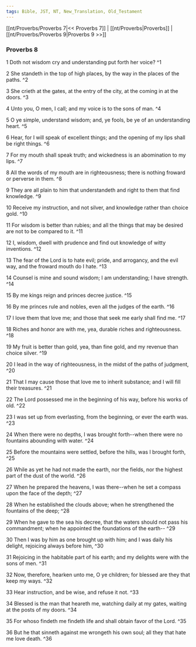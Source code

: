 ```yaml
---
tags: Bible, JST, NT, New_Translation, Old_Testament
---
```


[[nt/Proverbs/Proverbs 7|<< Proverbs 7]] | [[nt/Proverbs|Proverbs]] | [[nt/Proverbs/Proverbs 9|Proverbs 9 >>]]

### Proverbs 8

1 Doth not wisdom cry and understanding put forth her voice?  ^1

2 She standeth in the top of high places, by the way in the places of the paths.  ^2

3 She crieth at the gates, at the entry of the city, at the coming in at the doors.  ^3

4 Unto you, O men, I call; and my voice is to the sons of man.  ^4

5 O ye simple, understand wisdom; and, ye fools, be ye of an understanding heart.  ^5

6 Hear, for I will speak of excellent things; and the opening of my lips shall be right things.  ^6

7 For my mouth shall speak truth; and wickedness is an abomination to my lips.  ^7

8 All the words of my mouth are in righteousness; there is nothing froward or perverse in them.  ^8

9 They are all plain to him that understandeth and right to them that find knowledge.  ^9

10 Receive my instruction, and not silver, and knowledge rather than choice gold.  ^10

11 For wisdom is better than rubies; and all the things that may be desired are not to be compared to it.  ^11

12 I, wisdom, dwell with prudence and find out knowledge of witty inventions.  ^12

13 The fear of the Lord is to hate evil; pride, and arrogancy, and the evil way, and the froward mouth do I hate.  ^13

14 Counsel is mine and sound wisdom; I am understanding; I have strength.  ^14

15 By me kings reign and princes decree justice.  ^15

16 By me princes rule and nobles, even all the judges of the earth.  ^16

17 I love them that love me; and those that seek me early shall find me.  ^17

18 Riches and honor are with me, yea, durable riches and righteousness.  ^18

19 My fruit is better than gold, yea, than fine gold, and my revenue than choice silver.  ^19

20 I lead in the way of righteousness, in the midst of the paths of judgment,  ^20

21 That I may cause those that love me to inherit substance; and I will fill their treasures.  ^21

22 The Lord possessed me in the beginning of his way, before his works of old.  ^22

23 I was set up from everlasting, from the beginning, or ever the earth was.  ^23

24 When there were no depths, I was brought forth\--when there were no fountains abounding with water.  ^24

25 Before the mountains were settled, before the hills, was I brought forth,  ^25

26 While as yet he had not made the earth, nor the fields, nor the highest part of the dust of the world.  ^26

27 When he prepared the heavens, I was there\--when he set a compass upon the face of the depth;  ^27

28 When he established the clouds above; when he strengthened the fountains of the deep;  ^28

29 When he gave to the sea his decree, that the waters should not pass his commandment; when he appointed the foundations of the earth\--  ^29

30 Then I was by him as one brought up with him; and I was daily his delight, rejoicing always before him,  ^30

31 Rejoicing in the habitable part of his earth; and my delights were with the sons of men.  ^31

32 Now, therefore, hearken unto me, O ye children; for blessed are they that keep my ways.  ^32

33 Hear instruction, and be wise, and refuse it not.  ^33

34 Blessed is the man that heareth me, watching daily at my gates, waiting at the posts of my doors.  ^34

35 For whoso findeth me findeth life and shall obtain favor of the Lord.  ^35

36 But he that sinneth against me wrongeth his own soul; all they that hate me love death.  ^36

 
